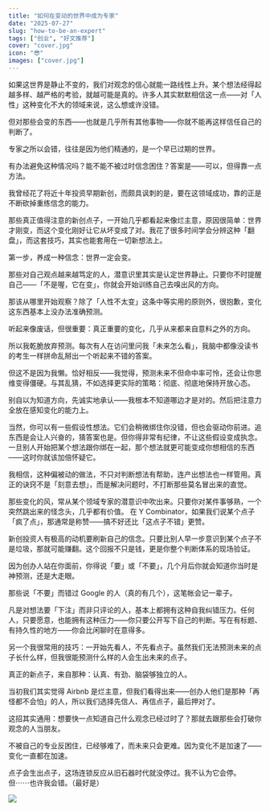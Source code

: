 ```yaml
---
title: "如何在变动的世界中成为专家"
date: "2025-07-27"
slug: "how-to-be-an-expert"
tags: ["创业", "好文推荐"]
cover: "cover.jpg"
icon: "😎"
images: ["cover.jpg"]
---
```

如果这世界是静止不变的，我们对观念的信心就能一路线性上升。某个想法经得起越多样、越严格的考验，就越可能是真的。许多人其实默默相信这一点——对「人性」这种变化不大的领域来说，这么想或许没错。



但对那些会变的东西——也就是几乎所有其他事物——你就不能再这样信任自己的判断了。



专家之所以会错，往往是因为他们精通的，是一个早已过期的世界。



有办法避免这种情况吗？能不能不被过时信念困住？答案是——可以，但得靠一点方法。



我曾经花了将近十年投资早期新创，而颇具讽刺的是，要在这领域成功，靠的正是不断砍掉重练信念的能力。



那些真正值得注意的新创点子，一开始几乎都看起来像烂主意，原因很简单：世界才刚变，而这个变化刚好让它从坏变成了对。我花了很多时间学会分辨这种「翻盘」，而这套技巧，其实也能套用在一切新想法上。



第一步，养成一种信念：世界一定会变。



那些对自己观点越来越笃定的人，潜意识里其实是认定世界静止。只要你不时提醒自己——「不是喔，它在变」，你就会开始训练自己去嗅出风的方向。



那该从哪里开始观察？除了「人性不太变」这条中等实用的原则外，很抱歉，变化这东西基本上没办法准确预测。



听起来像废话，但很重要：真正重要的变化，几乎从来都来自意料之外的方向。



所以我乾脆放弃预测。每次有人在访问里问我「未来怎么看」，我脑中都像没读书的考生一样拼命乱掰出一个听起来不错的答案。



但这不是因为我懒。恰好相反——我觉得，预测未来不但命中率可怜，还会让你思维变得僵硬。与其乱猜，不如选择更实际的策略：彻底、彻底地保持开放心态。



别自以为知道方向，先诚实地承认——我根本不知道哪边才是对的。然后把注意力全放在感知变化的能力上。



当然，你可以有一些假设性想法。它们会稍微绑住你没错，但也会驱动你前进。追东西是会让人兴奋的，猜答案也是。但你得非常有纪律，不让这些假设变成执念。
一旦别人开始把某个想法跟你绑在一起，那个想法就更可能变成你想相信的东西——这时你就该加倍怀疑它。



我相信，这种偏被动的做法，不只对判断想法有帮助，连产出想法也一样管用。真正的诀窍不是「刻意去想」，而是解决问题时，不打断那些莫名冒出来的直觉。



那些变化的风，常从某个领域专家的潜意识中吹出来。只要你对某件事够熟，一个突然跳出来的怪念头，几乎都有价值。
在 Y Combinator，如果我们说某个点子「疯了点」，那通常是称赞——搞不好还比「这点子不错」更赞。



新创投资人有极高的动机要刷新自己的信念。只要比别人早一步意识到某个点子不是垃圾，那就可能赚翻。这个回报不只是钱，更是你整个判断体系的现场验证。



因为创办人站在你面前，你得说「要」或「不要」，几个月后你就会知道你当时是神预测，还是大走眼。



那些说「不要」而错过 Google 的人（真的有几个），这笔帐会记一辈子。



凡是对想法要「下注」而非只评论的人，基本上都拥有这种自我纠错压力。任何人，只要愿意，也能拥有这种压力——你只要公开写下自己的判断。写在有标题、有持久性的地方——你会比闲聊时在意得多。



另一个我很常用的技巧：一开始先看人，不先看点子。虽然我们无法预测未来的点子长什么样，但我很能预测什么样的人会生出未来的点子。



真正的新点子，来自那种：认真、有劲、脑袋够独立的人。



当初我们其实觉得 Airbnb 是烂主意，但我们看得出来——创办人他们是那种「再怪都不会怕」的人，所以我们选择先信人、再信点子，最后押对了。



这招其实通用：想要快一点知道自己什么观念已经过时了？那就去跟那些会打破你观念的人当朋友。



不被自己的专业反困住，已经够难了，而未来只会更难。因为变化不是加速了——变化一直都在加速。



点子会生出点子，这场连锁反应从旧石器时代就没停过。我不认为它会停。
但⋯⋯也许我会错。（最好是）




![](https://prod-files-secure.s3.us-west-2.amazonaws.com/112d0858-5090-4d34-a606-b75eb8d65fd2/46476355-9cf3-4e99-9b7a-3531bc426380/1000202064.png?X-Amz-Algorithm=AWS4-HMAC-SHA256&X-Amz-Content-Sha256=UNSIGNED-PAYLOAD&X-Amz-Credential=ASIAZI2LB466WI43ZRIN%2F20251012%2Fus-west-2%2Fs3%2Faws4_request&X-Amz-Date=20251012T141113Z&X-Amz-Expires=3600&X-Amz-Security-Token=IQoJb3JpZ2luX2VjEIT%2F%2F%2F%2F%2F%2F%2F%2F%2F%2FwEaCXVzLXdlc3QtMiJIMEYCIQCY0KmTavMMsDuNSXDl656AUnFKk8pXiO4rczfTZD8r1wIhAPxzuIJjsPS6gy1DDMQZ30y4llK%2BhMSqYLtXA2ofEkylKv8DCC0QABoMNjM3NDIzMTgzODA1Igxbx2Z2wFoMqtVV5vEq3AMgipeiJ0gCM2vzxfGsxwO2Rxr4MkTNi8%2BPlOLlCqGN6XmlZkY3dkBaxYFp6bb6PtttytKKg5CWiDl4WsdC%2FXYNEU3Z955WeBPV5aFsLEVY8sTPLVt6%2BAPi2%2BVZ03xgDYKb1g0gOYZgh6wbzz5iGOWJePR62UAQ3WMu18i6bwZ%2FXXfk8w%2Fs67qlJAwCTBK2VWLJ33BaDQroTwkuoDH3ZblIgzmiQWYE9BocRWi0UgSa7OFP3ZKFI%2F5NICLBY4Vxx3X%2BS3PehCZqnCw2UokCm050zkNkXuqngsMVgrpjoN3%2FgxMcZHpv26Cw11hMZAUUNJQOPo6PR%2BljiqDxmD6Z%2Br41q5C%2FBWyTiKjFb4ZP4ps2UDpcPl2klou4L9IBfkkXM02rF%2Be4089mwyHB%2BAFkhgK0UOqMEpgN%2BqEIckJTkeGgVr88GLOMIEBJGe6LNEqx9prTaKQPrU7c0R5TYfDy%2BHs7aYxLsfn8iWRWZdfsX1qQOZVOU6i1%2BF2vfS5eXI6XmeUBTmxu9%2FUhtKZQ1bEe4TrRlZTTfXFA46C%2BfnmKj%2FPOK4%2FuUGWCYZ7fIX%2F6XyoxT0q45%2BaV21vuiVhO5%2Fe9EA3%2FZrl2%2BNGoqltRF8Mlq%2B5cCXM6eUe99drnw9QCoTDUuK7HBjqkAc%2FagpMcBTsClqCRIsu9kkYp3WRLa4XSSy2Dqs%2F1KEa7PPOLdXOaPMBAg8VNFxJeLXHYvy6Pay1QR%2BKixRh4v3pfIjk7ubgB7VUgSYol5dR8cJewoIX0gD9TatL5nyfY7E%2BN0XxPPGCfKvem5wBGUj0U3jDQLdorWPiLIvloxbm15zNo%2Bg7yPFeNAHbNaMAeEj%2F%2FCS%2Bzg%2Fh2HNfCo9QqRsJfF8iX&X-Amz-Signature=402993866c34d9a5dfd5a2f453b2c251fe9043f1b4f2531fa3bb99c32f57f184&X-Amz-SignedHeaders=host&x-amz-checksum-mode=ENABLED&x-id=GetObject)

